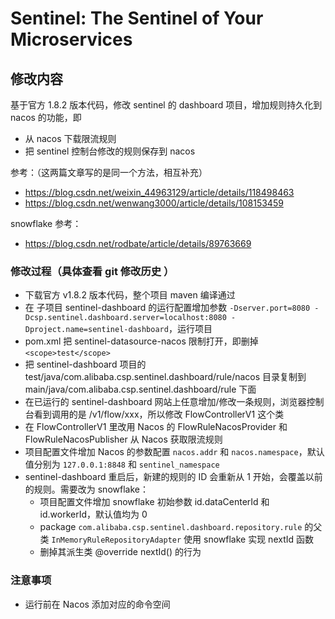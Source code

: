 
# Sentinel: The Sentinel of Your Microservices

## 修改内容 

基于官方 1.8.2 版本代码，修改 sentinel 的 dashboard 项目，增加规则持久化到 nacos 的功能，即
- 从 nacos 下载限流规则
- 把 sentinel 控制台修改的规则保存到 nacos

参考：（这两篇文章写的是同一个方法，相互补充）
- https://blog.csdn.net/weixin_44963129/article/details/118498463  
- https://blog.csdn.net/wenwang3000/article/details/108153459

snowflake 参考：
- https://blog.csdn.net/rodbate/article/details/89763669

### 修改过程（具体查看 git 修改历史 ）
- 下载官方 v1.8.2 版本代码，整个项目 maven 编译通过
- 在 子项目 sentinel-dashboard 的运行配置增加参数 `-Dserver.port=8080 -Dcsp.sentinel.dashboard.server=localhost:8080 -Dproject.name=sentinel-dashboard`，运行项目
- pom.xml 把 sentinel-datasource-nacos 限制打开，即删掉 `<scope>test</scope>`
- 把 sentinel-dashboard 项目的 test/java/com.alibaba.csp.sentinel.dashboard/rule/nacos 目录复制到 main/java/com.alibaba.csp.sentinel.dashboard/rule 下面
- 在已运行的 sentinel-dashboard 网站上任意增加/修改一条规则，浏览器控制台看到调用的是 /v1/flow/xxx，所以修改 FlowControllerV1 这个类
- 在 FlowControllerV1 里改用 Nacos 的 FlowRuleNacosProvider 和 FlowRuleNacosPublisher 从 Nacos 获取限流规则
- 项目配置文件增加 Nacos 的参数配置 `nacos.addr` 和 `nacos.namespace`，默认值分别为 `127.0.0.1:8848` 和 `sentinel_namespace`
- sentinel-dashboard 重启后，新建的规则的 ID 会重新从 1 开始，会覆盖以前的规则。需要改为 snowflake：
  - 项目配置文件增加 snowflake 初始参数 id.dataCenterId 和 id.workerId，默认值均为 0
  - package `com.alibaba.csp.sentinel.dashboard.repository.rule` 的父类 `InMemoryRuleRepositoryAdapter` 使用 snowflake 实现 nextId 函数
  - 删掉其派生类 @override nextId() 的行为

### 注意事项
- 运行前在 Nacos 添加对应的命令空间
